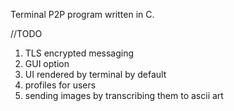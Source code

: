 Terminal P2P program written in C.

//TODO
1. TLS encrypted messaging
2. GUI option
3. UI rendered by terminal by default
4. profiles for users
5. sending images by transcribing them to ascii art
